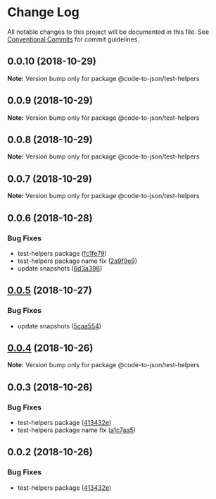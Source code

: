 # Change Log

All notable changes to this project will be documented in this file.
See [Conventional Commits](https://conventionalcommits.org) for commit guidelines.

## 0.0.10 (2018-10-29)

**Note:** Version bump only for package @code-to-json/test-helpers





## 0.0.9 (2018-10-29)

**Note:** Version bump only for package @code-to-json/test-helpers





## 0.0.8 (2018-10-29)

**Note:** Version bump only for package @code-to-json/test-helpers





## 0.0.7 (2018-10-29)

**Note:** Version bump only for package @code-to-json/test-helpers





## 0.0.6 (2018-10-28)


### Bug Fixes

* test-helpers package ([fc1fe79](https://github.com/mike-north/code-to-json/tree/master/packages/test-helpers/commit/fc1fe79))
* test-helpers package name fix ([2a9f9e9](https://github.com/mike-north/code-to-json/tree/master/packages/test-helpers/commit/2a9f9e9))
* update snapshots ([6d3a396](https://github.com/mike-north/code-to-json/tree/master/packages/test-helpers/commit/6d3a396))





## [0.0.5](https://github.com/mike-north/code-to-json/tree/master/packages/test-helpers/compare/@code-to-json/test-helpers@0.0.4...@code-to-json/test-helpers@0.0.5) (2018-10-27)


### Bug Fixes

* update snapshots ([5caa554](https://github.com/mike-north/code-to-json/tree/master/packages/test-helpers/commit/5caa554))





## [0.0.4](https://github.com/mike-north/code-to-json/tree/master/packages/test-helpers/compare/@code-to-json/test-helpers@0.0.3...@code-to-json/test-helpers@0.0.4) (2018-10-26)

**Note:** Version bump only for package @code-to-json/test-helpers





## 0.0.3 (2018-10-26)


### Bug Fixes

* test-helpers package ([413432e](https://github.com/mike-north/code-to-json/tree/master/packages/test-helpers/commit/413432e))
* test-helpers package name fix ([a1c7aa5](https://github.com/mike-north/code-to-json/tree/master/packages/test-helpers/commit/a1c7aa5))





## 0.0.2 (2018-10-26)


### Bug Fixes

* test-helpers package ([413432e](https://github.com/mike-north/code-to-json/tree/master/packages/test-helpers/commit/413432e))
